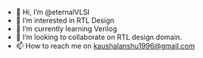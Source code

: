 - 👋 Hi, I’m @eternalVLSI
- 👀 I’m interested in RTL Design
- 🌱 I’m currently learning Verilog
- 💞️ I’m looking to collaborate on RTL design domain.
- 📫 How to reach me on kaushalanshu1996@gmail.com 

<!---
eternalVLSI/eternalVLSI is a ✨ special ✨ repository because its `README.md` (this file) appears on your GitHub profile.
You can click the Preview link to take a look at your changes.
--->
